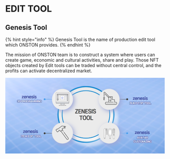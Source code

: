 # EDIT TOOL

## Genesis Tool&#x20;

{% hint style="info" %}
Genesis Tool is the name of production edit tool which ONSTON provides.
{% endhint %}



The mission of ONSTON team is to construct a system where users can create game, economic and cultural activities, share and play. Those NFT objects created by Edit tools can be traded without central control, and the profits can activate decentralized market.

![](<../.gitbook/assets/image (3).png>)

